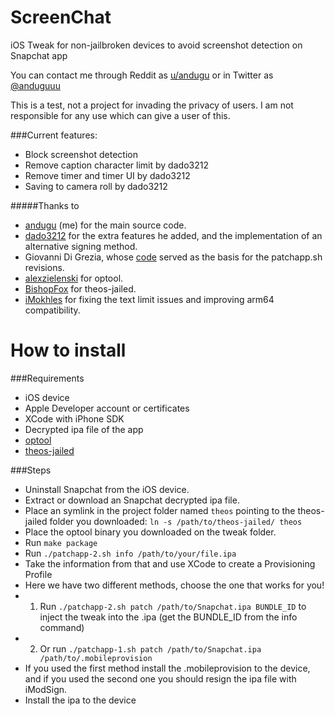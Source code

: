 # ScreenChat

iOS Tweak for non-jailbroken devices to avoid screenshot detection on Snapchat app

You can contact me through Reddit as [u/andugu](https://www.reddit.com/user/andugu) or in Twitter as [@anduguuu](https://twitter.com/anduguuu)

This is a test, not a project for invading the privacy of users. I am not responsible for any use which can give a user of this.

###Current features:
* Block screenshot detection
* Remove caption character limit by dado3212
* Remove timer and timer UI by dado3212
* Saving to camera roll by dado3212

#####Thanks to
* [andugu](https://github.com/andugu) (me) for the main source code.
* [dado3212](https://github.com/dado3212) for the extra features he added, and the implementation of an alternative signing method.
* Giovanni Di Grezia, whose [code](http://www.xgiovio.com/blog-photos-videos-other/blog/resign-your-ios-ipa-frameworks-and-plugins-included/) served as the basis for the patchapp.sh revisions.
* [alexzielenski](https://github.com/alexzielenski) for optool.
* [BishopFox](https://github.com/BishopFox) for theos-jailed.
* [iMokhles](https://github.com/iMokhles) for fixing the text limit issues and improving arm64 compatibility.


How to install
============

###Requirements

* iOS device
* Apple Developer account or certificates
* XCode with iPhone SDK
* Decrypted ipa file of the app
* [optool](https://github.com/alexzielenski/optool/releases)
* [theos-jailed](https://codeload.github.com/BishopFox/theos-jailed/zip/master)

###Steps

* Uninstall Snapchat from the iOS device.
* Extract or download an Snapchat decrypted ipa file.
* Place an symlink in the project folder named `theos` pointing to the theos-jailed folder you downloaded: `ln -s /path/to/theos-jailed/ theos`
* Place the optool binary you downloaded on the tweak folder.
* Run `make package`
* Run `./patchapp-2.sh info /path/to/your/file.ipa`
* Take the information from that and use XCode to create a Provisioning Profile
* Here we have two different methods, choose the one that works for you!
* 1) Run `./patchapp-2.sh patch /path/to/Snapchat.ipa BUNDLE_ID` to inject the tweak into the .ipa (get the BUNDLE_ID from the info command)
* 2) Or run `./patchapp-1.sh patch /path/to/Snapchat.ipa /path/to/.mobileprovision`
* If you used the first method install the .mobileprovision to the device, and if you used the second one you should resign the ipa file with iModSign.
* Install the ipa to the device
